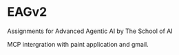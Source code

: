 # EAGv2
Assignments for Advanced Agentic AI by The School of AI

MCP intergration with paint application and gmail.
